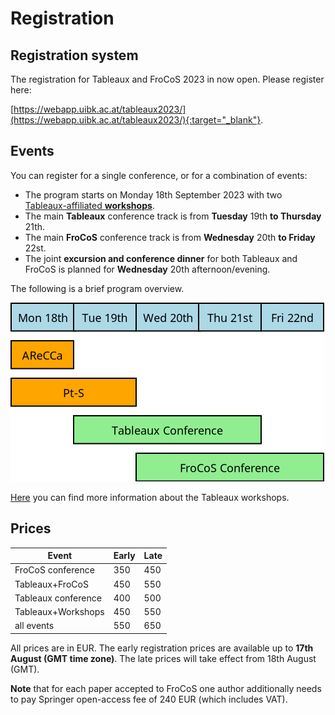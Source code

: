 # Registration

## Registration system

The registration for Tableaux and FroCoS 2023 in now open.  Please register here:

[https://webapp.uibk.ac.at/tableaux2023/](https://webapp.uibk.ac.at/tableaux2023/){:target="_blank"}.

## Events

You can register for a single conference, or for a combination of events:

* The program starts on Monday 18th September 2023 with two [Tableaux-affiliated **workshops**](http://tableaux2023.tableaux-ar.org/workshops.html).
* The main **Tableaux** conference track is from **Tuesday** 19th **to Thursday** 21th.
* The main **FroCoS** conference track is from **Wednesday** 20th **to Friday** 22st.
* The joint <b>excursion and conference dinner</b> for both Tableaux and FroCoS is planned for **Wednesday** 20th afternoon/evening.

The following is a brief program overview.

![overview](data/overview.png "Program overview")

[Here](http://tableaux2023.tableaux-ar.org/workshops.html) you can find more information about the Tableaux workshops.

## Prices 

| Event         | Early     | Late |
|--------------|-----------|------------|
| FroCoS conference | 350 | 450 |
| Tableaux+FroCoS | 450 | 550        |
| Tableaux conference | 400  | 500        |
| Tableaux+Workshops | 450 | 550        |
| all events | 550      | 650        |

All prices are in EUR.
The early registration prices are available up to **17th August (GMT time zone)**.  The late prices will take effect from 18th August (GMT).

**Note** that for each paper accepted to FroCoS one author additionally needs to pay Springer open-access fee of 240 EUR (which includes VAT).

